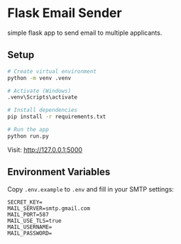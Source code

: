 # Flask Email Sender

simple flask app to send email to multiple applicants.

## Setup

```bash
# Create virtual environment
python -m venv .venv

# Activate (Windows)
.venv\Scripts\activate

# Install dependencies
pip install -r requirements.txt

# Run the app
python run.py
```

Visit: http://127.0.0.1:5000

## Environment Variables

Copy `.env.example` to `.env` and fill in your SMTP settings:

```env
SECRET_KEY=
MAIL_SERVER=smtp.gmail.com
MAIL_PORT=587
MAIL_USE_TLS=true
MAIL_USERNAME=
MAIL_PASSWORD=
```
